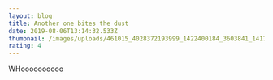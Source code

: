```yaml
---
layout: blog
title: Another one bites the dust
date: 2019-08-06T13:14:32.533Z
thumbnail: /images/uploads/461015_4028372193999_1422400184_3603841_1417151681_o.jpg
rating: 4
---
```

WHoooooooooo
